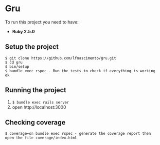 # Gru

To run this project you need to have:

- **Ruby 2.5.0**

## Setup the project
```
$ git clone https://github.com/lfnascimento/gru.git
$ cd gru
$ bin/setup
$ bundle exec rspec - Run the tests to check if everything is working ok
```

## Running the project

1. ```$ bundle exec rails server```
2. open http://localhost:3000

## Checking coverage

```
$ coverage=on bundle exec rspec - generate the coverage report then open the file coverage/index.html
```
